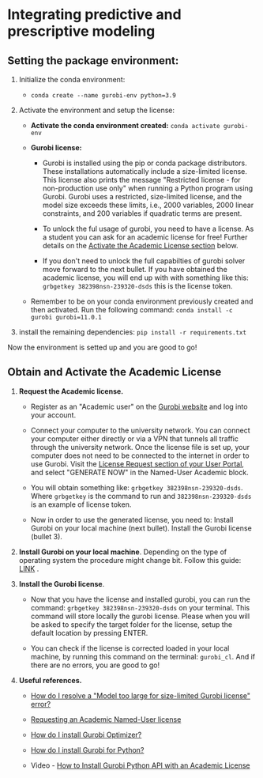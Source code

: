 # Integrating predictive and prescriptive modeling 

## Setting the package environment:

1. Initialize the conda environment:
    - `conda create --name gurobi-env python=3.9`

2. Activate the environment and setup the license:

    - **Activate the conda environment created:** `conda activate gurobi-env`

    - **Gurobi license:** 
        - Gurobi is installed using the pip or conda package distributors. These installations automatically include a size-limited license. This license also prints the message "Restricted license - for non-production use only" when running a Python program using Gurobi. Gurobi uses a restricted, size-limited license, and the model size exceeds these limits, i.e., 2000 variables, 2000 linear constraints, and 200 variables if quadratic terms are present. 
        - To unlock the ful usage of gurobi, you need to have a license. As a student you can ask for an academic license for free! Further details on the [Activate the Academic License section](#activate-the-academic-icense) below. 
        
        - If you don't need to unlock the full capabilties of gurobi solver move forward to the next bullet. If you have obtained the academic license, you will end up with with something like this: `grbgetkey 382398nsn-239320-dsds` this is the license token. 
    
    - Remember to be on your conda environment previously created and then activated. Run the following command: `conda install -c gurobi gurobi=11.0.1`

3. install the remaining dependencies: `pip install -r requirements.txt`

Now the environment is setted up and you are good to go!


## Obtain and Activate the Academic License

1. **Request the Academic license.**
    - Register as an "Academic user" on the [Gurobi website](https://www.gurobi.com/) and log into your account.

    - Connect your computer to the university network. You can connect your computer either directly or via a VPN that tunnels all traffic through the university network. Once the license file is set up, your computer does not need to be connected to the internet in order to use Gurobi. Visit the [License Request section of your User Portal](https://portal.gurobi.com/iam/licenses/request/), and select "GENERATE NOW" in the Named-User Academic block. 

    - You will obtain something like: `grbgetkey 382398nsn-239320-dsds`. Where `grbgetkey` is the command to run and `382398nsn-239320-dsds` is an example of license token.
    
    - Now in order to use the generated license, you need to: Install Gurobi on your local machine (next bullet). Install the Gurobi license (bullet 3).

2. **Install Gurobi on your local machine**. Depending on the type of operating system the procedure might change bit. Follow this guide: [LINK](https://support.gurobi.com/hc/en-us/articles/4534161999889-How-do-I-install-Gurobi-Optimizer) . 

3. **Install the Gurobi license**. 
    - Now that you have the license and installed gurobi, you can run the command: `grbgetkey 382398nsn-239320-dsds` on your terminal. This command will store locally the gurobi license. Please when you will be asked to specify the target folder for the license, setup the default location by pressing ENTER. 

    - You can check if the license is corrected loaded in your local machine, by running this command on the terminal: `gurobi_cl`. And if there are no errors, you are good to go!

4. **Useful references.**
    - [How do I resolve a "Model too large for size-limited Gurobi license" error?](https://support.gurobi.com/hc/en-us/articles/360051597492-How-do-I-resolve-a-Model-too-large-for-size-limited-Gurobi-license-error)

    - [Requesting an Academic Named-User license](https://support.gurobi.com/hc/en-us/articles/360040541251-How-do-I-obtain-a-free-academic-license)

    - [How do I install Gurobi Optimizer?](https://support.gurobi.com/hc/en-us/articles/4534161999889-How-do-I-install-Gurobi-Optimizer)

    - [How do I install Gurobi for Python?](https://support.gurobi.com/hc/en-us/articles/360044290292-How-do-I-install-Gurobi-for-Python)

    - Video - [How to Install Gurobi Python API with an Academic License](https://www.youtube.com/watch?v=k-iv5-c-U3E)
